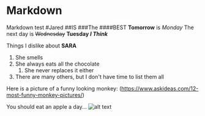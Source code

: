 # Markdown
Markdown test
#Jared
##IS
###The
####BEST
__Tomorrow__ is _Monday_
The next day is ~~Wednesday~~ **Tuesday _I Think_**

Things I dislike about __SARA__
1.  She smells
2. She always eats all the chocolate
   1. She never replaces it either
3. There are many others, but I don't have time to list them all

Here is a picture of a funny looking monkey:
(https://www.askideas.com/12-most-funny-monkey-pictures/)

You should eat an apple a day...
![alt text](http://cdn.rosannadavisonnutrition.com/wp-content/uploads/2015/12/apples.jpeg)


  
